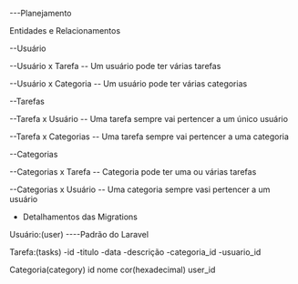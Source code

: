 ---Planejamento

Entidades e Relacionamentos

--Usuário

--Usuário x Tarefa
-- Um usuário pode ter várias tarefas

--Usuário x Categoria
-- Um usuário pode ter várias categorias

--Tarefas

--Tarefa x Usuário
-- Uma tarefa sempre vai pertencer a um único usuário

--Tarefa x Categorias
-- Uma tarefa sempre vai pertencer a uma categoria


--Categorias

--Categorias x Tarefa
-- Categoria pode ter uma ou várias tarefas

--Categorias x Usuário
-- Uma categoria sempre vasi pertencer a um usuário

- Detalhamentos das Migrations

Usuário:(user)
----Padrão do Laravel

Tarefa:(tasks)
-id
-titulo
-data
-descrição
-categoria_id
-usuario_id

Categoria(category)
id
nome
cor(hexadecimal)
user_id
